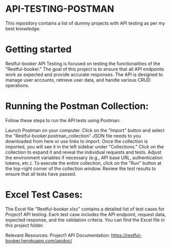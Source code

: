 # API-TESTING-POSTMAN
This repository contains a list of dummy projects with API testing as per my best knowledge. 

# Getting started 
Restful-booker API Testing is focused on testing the functionalities of the "Restful-booker." The goal of this project is to ensure that all 
API endpoints work as expected and provide accurate responses. The API is designed to manage user accounts, retrieve user data, and handle 
various CRUD operations.

# Running the Postman Collection:
Follow these steps to run the API tests using Postman:

Launch Postman on your computer.
Click on the "Import" button and select the "Restful-booker.postman_collection" JSON file needs to you downloaded from here or use links to import.
Once the collection is imported, you will see it in the left sidebar under "Collections."
Click on the collection to expand it and reveal the individual requests and tests.
Adjust the environment variables if necessary (e.g., API base URL, authentication tokens, etc.).
To execute the entire collection, click on the "Run" button at the top-right corner of the collection window.
Review the test results to ensure that all tests have passed.
# Excel Test Cases:
The Excel file "Restful-booker.xlsx" contains a detailed list of test cases for Project1 API testing. Each test case includes the API endpoint, request data, expected response, and the validation criteria. You can find the Excel file in this project folder.

Relevant Resources:
Project1 API Documentation: https://restful-booker.herokuapp.com/apidoc/
